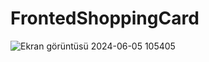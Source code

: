 ﻿# FrontedShoppingCard
![Ekran görüntüsü 2024-06-05 105405](https://github.com/user-attachments/assets/f83dd94e-debc-4054-aa3d-ce3798d08571)

